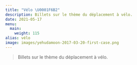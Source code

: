 ```yaml
---
title: "Vélo \U0001F6B2"
description: Billets sur le thème du déplacement à vélo.
date: 2021-05-17
menu:
  main:
    weight: 115
alias: vélo
image: images/yehudamoon-2017-03-20-first-case.png
---
```

> Billets sur le thème du déplacement à vélo.
